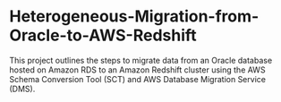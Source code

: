 # Heterogeneous-Migration-from-Oracle-to-AWS-Redshift
This project outlines the steps to migrate data from an Oracle database hosted on Amazon RDS to an Amazon Redshift cluster using the AWS Schema Conversion Tool (SCT) and AWS Database Migration Service (DMS).

